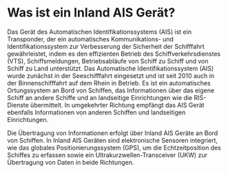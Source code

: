 # Was ist ein Inland AIS Gerät?

Das Gerät des Automatischen Identifikationssystems \(AIS\) ist ein Transponder, der ein automatisches Kommunikations- und Identifikationssystem zur Verbesserung der Sicherheit der Schifffahrt gewährleistet, indem es den effizienten Betrieb des Schiffverkehrsdienstes \(VTS\), Schiffsmeldungen, Betriebsabläufe von Schiff zu Schiff und von Schiff zu Land unterstützt. Das Automatische Identifikationssystem \(AIS\) wurde zunächst in der Seeschifffahrt eingesetzt und ist seit 2010 auch in der Binnenschifffahrt auf dem Rhein in Betrieb. Es ist ein automatisches Ortungssystem an Bord von Schiffen, das Informationen über das eigene Schiff an andere Schiffe und an landseitige Einrichtungen wie die RIS-Dienste übermittelt. In umgekehrter Richtung empfängt das AIS Gerät ebenfalls Informationen von anderen Schiffen und landseitigen Einrichtungen.

Die Übertragung von Informationen erfolgt über Inland AIS Geräte an Bord von Schiffen. In Inland AIS Geräten sind elektronische Sensoren integriert, wie das globales Positionierungssystem \(GPS\), um die Echtzeitposition des Schiffes zu erfassen sowie ein Ultrakurzwellen-Transceiver \(UKW\) zur Übertragung von Daten in beide Richtungen.



